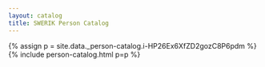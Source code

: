 ```yaml
---
layout: catalog
title: SWERIK Person Catalog
---
```

{% assign p = site.data._person-catalog.i-HP26Ex6XfZD2gozC8P6pdm %}
{% include person-catalog.html p=p %}

